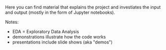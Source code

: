 Here you can find material that explains the project and investiates the input and output (mostly in the form of Jupyter notebooks).

Notes:
* EDA = Exploratory Data Analysis
* demonstrations illustrate how the code works
* presentations include slide shows (aka "demos")

